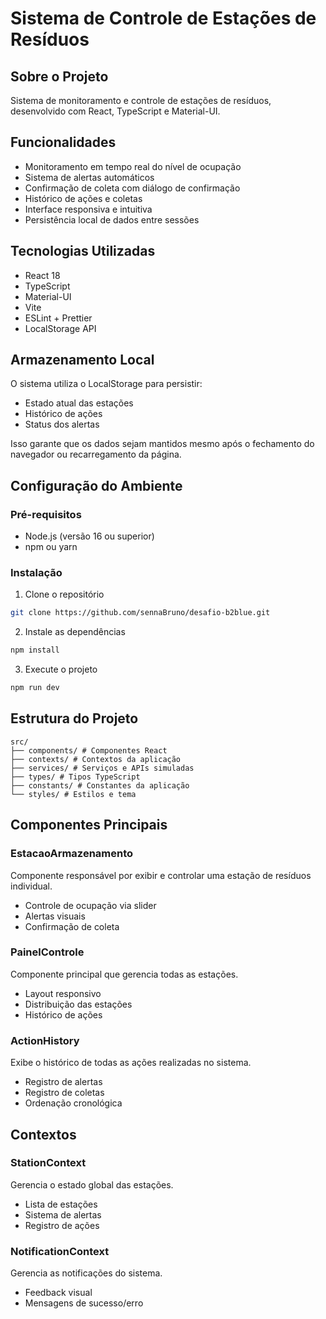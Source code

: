 # Sistema de Controle de Estações de Resíduos

## Sobre o Projeto

Sistema de monitoramento e controle de estações de resíduos, desenvolvido com React, TypeScript e Material-UI.

## Funcionalidades

- Monitoramento em tempo real do nível de ocupação
- Sistema de alertas automáticos
- Confirmação de coleta com diálogo de confirmação
- Histórico de ações e coletas
- Interface responsiva e intuitiva
- Persistência local de dados entre sessões

## Tecnologias Utilizadas

- React 18
- TypeScript
- Material-UI
- Vite
- ESLint + Prettier
- LocalStorage API

## Armazenamento Local

O sistema utiliza o LocalStorage para persistir:

- Estado atual das estações
- Histórico de ações
- Status dos alertas

Isso garante que os dados sejam mantidos mesmo após o fechamento do navegador ou recarregamento da página.

## Configuração do Ambiente

### Pré-requisitos

- Node.js (versão 16 ou superior)
- npm ou yarn

### Instalação

1. Clone o repositório

```bash
git clone https://github.com/sennaBruno/desafio-b2blue.git
```

2. Instale as dependências

```bash
npm install
```

3. Execute o projeto

```bash
npm run dev
```

## Estrutura do Projeto

```
src/
├── components/ # Componentes React
├── contexts/ # Contextos da aplicação
├── services/ # Serviços e APIs simuladas
├── types/ # Tipos TypeScript
├── constants/ # Constantes da aplicação
└── styles/ # Estilos e tema
```

## Componentes Principais

### EstacaoArmazenamento

Componente responsável por exibir e controlar uma estação de resíduos individual.

- Controle de ocupação via slider
- Alertas visuais
- Confirmação de coleta

### PainelControle

Componente principal que gerencia todas as estações.

- Layout responsivo
- Distribuição das estações
- Histórico de ações

### ActionHistory

Exibe o histórico de todas as ações realizadas no sistema.

- Registro de alertas
- Registro de coletas
- Ordenação cronológica

## Contextos

### StationContext

Gerencia o estado global das estações.

- Lista de estações
- Sistema de alertas
- Registro de ações

### NotificationContext

Gerencia as notificações do sistema.

- Feedback visual
- Mensagens de sucesso/erro
